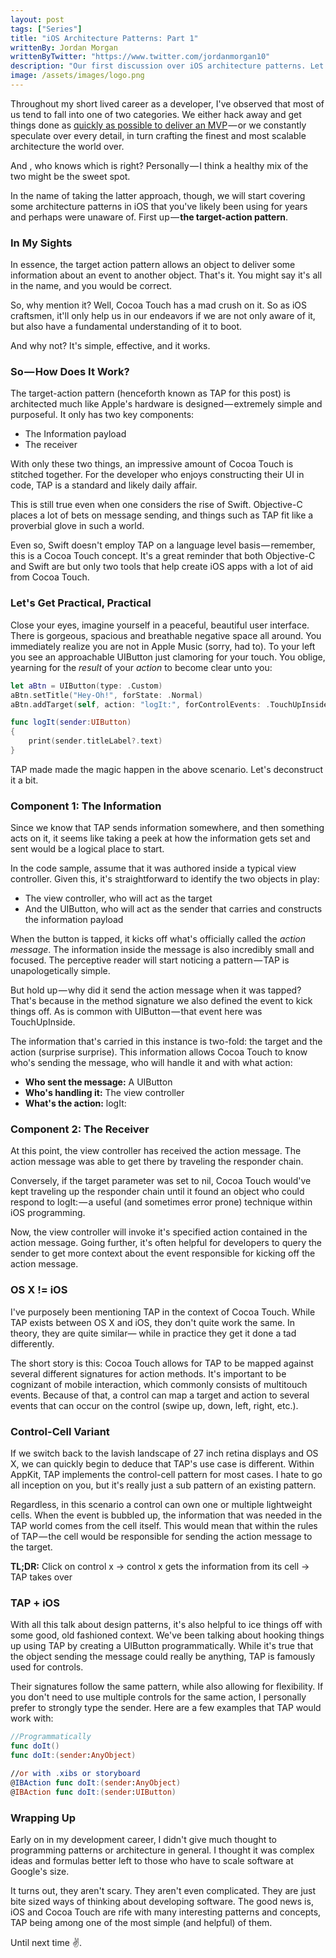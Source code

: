 ```yaml
---
layout: post
tags: ["Series"]
title: "iOS Architecture Patterns: Part 1"
writtenBy: Jordan Morgan
writtenByTwitter: "https://www.twitter.com/jordanmorgan10"
description: "Our first discussion over iOS architecture patterns. Let's peer into the world of target-action."
image: /assets/images/logo.png
---
```

Throughout my short lived career as a developer, I've observed that most of us tend to fall into one of two categories. We either hack away and get things done as [quickly as possible to deliver an MVP][2] — or we constantly speculate over every detail, in turn crafting the finest and most scalable architecture the world over.

And , who knows which is right? Personally — I think a healthy mix of the two might be the sweet spot.

In the name of taking the latter approach, though, we will start covering some architecture patterns in iOS that you've likely been using for years and perhaps were unaware of. First up — **the target-action pattern**.

### In My Sights

In essence, the target action pattern allows an object to deliver some information about an event to another object. That's it. You might say it's all in the name, and you would be correct.

So, why mention it? Well, Cocoa Touch has a mad crush on it. So as iOS craftsmen, it'll only help us in our endeavors if we are not only aware of it, but also have a fundamental understanding of it to boot.

And why not? It's simple, effective, and it works.

### So — How Does It Work?

The target-action pattern (henceforth known as TAP for this post) is architected much like Apple's hardware is designed — extremely simple and purposeful. It only has two key components:

* The Information payload
* The receiver

With only these two things, an impressive amount of Cocoa Touch is stitched together. For the developer who enjoys constructing their UI in code, TAP is a standard and likely daily affair.

This is still true even when one considers the rise of Swift. Objective-C places a lot of bets on message sending, and things such as TAP fit like a proverbial glove in such a world.

Even so, Swift doesn't employ TAP on a language level basis — remember, this is a Cocoa Touch concept. It's a great reminder that both Objective-C and Swift are but only two tools that help create iOS apps with a lot of aid from Cocoa Touch.

### Let's Get Practical, Practical

Close your eyes, imagine yourself in a peaceful, beautiful user interface. There is gorgeous, spacious and breathable negative space all around. You immediately realize you are not in Apple Music (sorry, had to). To your left you see an approachable UIButton just clamoring for your touch. You oblige, yearning for the _result_ of your _action_ to become clear unto you:
```swift 
let aBtn = UIButton(type: .Custom)  
aBtn.setTitle("Hey-Oh!", forState: .Normal)  
aBtn.addTarget(self, action: "logIt:", forControlEvents: .TouchUpInside)

func logIt(sender:UIButton)  
{  
    print(sender.titleLabel?.text)  
}
```
TAP made made the magic happen in the above scenario. Let's deconstruct it a bit.

### Component 1: The Information

Since we know that TAP sends information somewhere, and then something acts on it, it seems like taking a peek at how the information gets set and sent would be a logical place to start.

In the code sample, assume that it was authored inside a typical view controller. Given this, it's straightforward to identify the two objects in play:

* The view controller, who will act as the target
* And the UIButton, who will act as the sender that carries and constructs the information payload

When the button is tapped, it kicks off what's officially called the _action message_. The information inside the message is also incredibly small and focused. The perceptive reader will start noticing a pattern — TAP is unapologetically simple.

But hold up — why did it send the action message when it was tapped? That's because in the method signature we also defined the event to kick things off. As is common with UIButton — that event here was TouchUpInside.

The information that's carried in this instance is two-fold: the target and the action (surprise surprise). This information allows Cocoa Touch to know who's sending the message, who will handle it and with what action:

* **Who sent the message:** A UIButton
* **Who's handling it:** The view controller
* **What's the action:** logIt:

### Component 2: The Receiver

At this point, the view controller has received the action message. The action message was able to get there by traveling the responder chain.

Conversely, if the target parameter was set to nil, Cocoa Touch would've kept traveling up the responder chain until it found an object who could respond to logIt: — a useful (and sometimes error prone) technique within iOS programming.

Now, the view controller will invoke it's specified action contained in the action message. Going further, it's often helpful for developers to query the sender to get more context about the event responsible for kicking off the action message.

### OS X != iOS

I've purposely been mentioning TAP in the context of Cocoa Touch. While TAP exists between OS X and iOS, they don't quite work the same. In theory, they are quite similar— while in practice they get it done a tad differently.

The short story is this: Cocoa Touch allows for TAP to be mapped against several different signatures for action methods. It's important to be cognizant of mobile interaction, which commonly consists of multitouch events. Because of that, a control can map a target and action to several events that can occur on the control (swipe up, down, left, right, etc.).

### Control-Cell Variant

If we switch back to the lavish landscape of 27 inch retina displays and OS X, we can quickly begin to deduce that TAP's use case is different. Within AppKit, TAP implements the control-cell pattern for most cases. I hate to go all inception on you, but it's really just a sub pattern of an existing pattern.

Regardless, in this scenario a control can own one or multiple lightweight cells. When the event is bubbled up, the information that was needed in the TAP world comes from the cell itself. This would mean that within the rules of TAP — the cell would be responsible for sending the action message to the target.

**TL;DR:** Click on control x → control x gets the information from its cell → TAP takes over

### TAP + iOS

With all this talk about design patterns, it's also helpful to ice things off with some good, old fashioned context. We've been talking about hooking things up using TAP by creating a UIButton programmatically. While it's true that the object sending the message could really be anything, TAP is famously used for controls.

Their signatures follow the same pattern, while also allowing for flexibility. If you don't need to use multiple controls for the same action, I personally prefer to strongly type the sender. Here are a few examples that TAP would work with:
```swift 
//Programmatically  
func doIt()
func doIt:(sender:AnyObject)

//or with .xibs or storyboard  
@IBAction func doIt:(sender:AnyObject) 
@IBAction func doIt:(sender:UIButton)
```
### Wrapping Up

Early on in my development career, I didn't give much thought to programming patterns or architecture in general. I thought it was complex ideas and formulas better left to those who have to scale software at Google's size.

It turns out, they aren't scary. They aren't even complicated. They are just bite sized ways of thinking about developing software. The good news is, iOS and Cocoa Touch are rife with many interesting patterns and concepts, TAP being among one of the most simple (and helpful) of them.

Until next time ✌️.

[2]: https://open.buffer.com/healthy-naivety/
